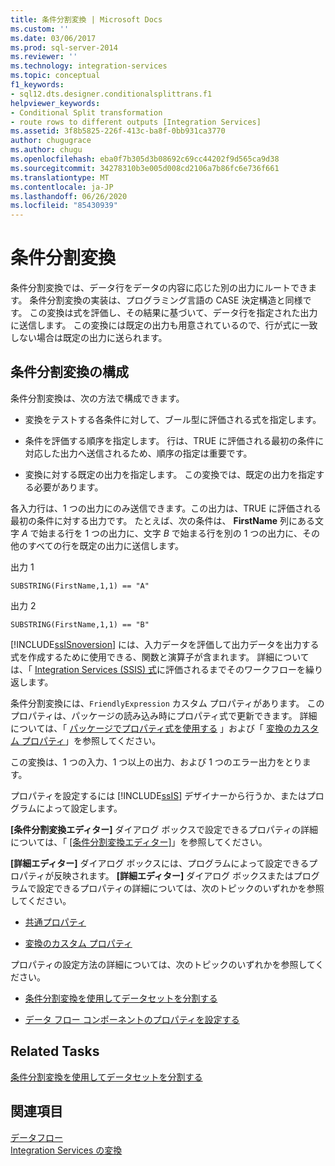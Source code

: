 ```yaml
---
title: 条件分割変換 | Microsoft Docs
ms.custom: ''
ms.date: 03/06/2017
ms.prod: sql-server-2014
ms.reviewer: ''
ms.technology: integration-services
ms.topic: conceptual
f1_keywords:
- sql12.dts.designer.conditionalsplittrans.f1
helpviewer_keywords:
- Conditional Split transformation
- route rows to different outputs [Integration Services]
ms.assetid: 3f8b5825-226f-413c-ba8f-0bb931ca3770
author: chugugrace
ms.author: chugu
ms.openlocfilehash: eba0f7b305d3b08692c69cc44202f9d565ca9d38
ms.sourcegitcommit: 34278310b3e005d008cd2106a7b86fc6e736f661
ms.translationtype: MT
ms.contentlocale: ja-JP
ms.lasthandoff: 06/26/2020
ms.locfileid: "85430939"
---
```

# <a name="conditional-split-transformation"></a>条件分割変換
  条件分割変換では、データ行をデータの内容に応じた別の出力にルートできます。 条件分割変換の実装は、プログラミング言語の CASE 決定構造と同様です。 この変換は式を評価し、その結果に基づいて、データ行を指定された出力に送信します。 この変換には既定の出力も用意されているので、行が式に一致しない場合は既定の出力に送られます。  
  
## <a name="configuration-of-the-conditional-split-transformation"></a>条件分割変換の構成  
 条件分割変換は、次の方法で構成できます。  
  
-   変換をテストする各条件に対して、ブール型に評価される式を指定します。  
  
-   条件を評価する順序を指定します。 行は、TRUE に評価される最初の条件に対応した出力へ送信されるため、順序の指定は重要です。  
  
-   変換に対する既定の出力を指定します。 この変換では、既定の出力を指定する必要があります。  
  
 各入力行は、1 つの出力にのみ送信できます。この出力は、TRUE に評価される最初の条件に対する出力です。 たとえば、次の条件は、 **FirstName** 列にある文字 *A* で始まる行を 1 つの出力に、文字 *B* で始まる行を別の 1 つの出力に、その他のすべての行を既定の出力に送信します。  
  
 出力 1  
  
 `SUBSTRING(FirstName,1,1) == "A"`  
  
 出力 2  
  
 `SUBSTRING(FirstName,1,1) == "B"`  
  
 [!INCLUDE[ssISnoversion](../../../includes/ssisnoversion-md.md)] には、入力データを評価して出力データを出力する式を作成するために使用できる、関数と演算子が含まれます。 詳細については、「 [Integration Services (SSIS) 式](../../expressions/integration-services-ssis-expressions.md)に評価されるまでそのワークフローを繰り返します。  
  
 条件分割変換には、`FriendlyExpression` カスタム プロパティがあります。 このプロパティは、パッケージの読み込み時にプロパティ式で更新できます。 詳細については、「 [パッケージでプロパティ式を使用する](../../expressions/use-property-expressions-in-packages.md) 」および「 [変換のカスタム プロパティ](transformation-custom-properties.md)」を参照してください。  
  
 この変換は、1 つの入力、1 つ以上の出力、および 1 つのエラー出力をとります。  
  
 プロパティを設定するには [!INCLUDE[ssIS](../../../includes/ssis-md.md)] デザイナーから行うか、またはプログラムによって設定します。  
  
 **[条件分割変換エディター]** ダイアログ ボックスで設定できるプロパティの詳細については、「 [[条件分割変換エディター]](../../conditional-split-transformation-editor.md)」を参照してください。  
  
 **[詳細エディター]** ダイアログ ボックスには、プログラムによって設定できるプロパティが反映されます。 **[詳細エディター]** ダイアログ ボックスまたはプログラムで設定できるプロパティの詳細については、次のトピックのいずれかを参照してください。  
  
-   [共通プロパティ](../../common-properties.md)  
  
-   [変換のカスタム プロパティ](transformation-custom-properties.md)  
  
 プロパティの設定方法の詳細については、次のトピックのいずれかを参照してください。  
  
-   [条件分割変換を使用してデータセットを分割する](conditional-split-transformation.md)  
  
-   [データ フロー コンポーネントのプロパティを設定する](../set-the-properties-of-a-data-flow-component.md)  
  
## <a name="related-tasks"></a>Related Tasks  
 [条件分割変換を使用してデータセットを分割する](conditional-split-transformation.md)  
  
## <a name="see-also"></a>関連項目  
 [データフロー](../data-flow.md)   
 [Integration Services の変換](integration-services-transformations.md)  
  
  
